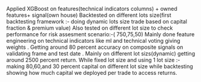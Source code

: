 Applied XGBoost on features(technical indicators columns) + owned features+ signal(own house)
Backtested on different lots size(first backtesting framework :- doing dynamic lots size trade based on capital fraction & premium value)
Also tested on different lot size to check performance for risk assesment scenario:-( 750,75,50) 
Mainly done feature engineering on technical indicators like ml and technical voting giving weights . 
Getting around 80 percent accuracy on composite signals on validating frame and test date .
Mainly on different lot sizs(dynamic) getting around  2500 percent return.
While fixed lot size and using 1 lot size :- making 80,60,and 30 percent capital on different lot size while backtesting showing how much capital we deployed per trade to access returns.

